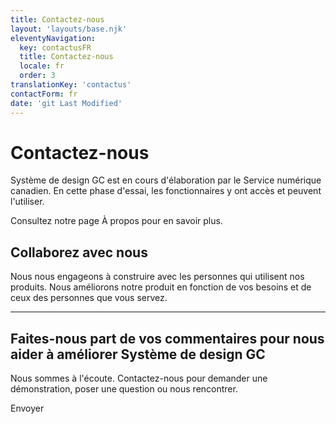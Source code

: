 ```yaml
---
title: Contactez-nous
layout: 'layouts/base.njk'
eleventyNavigation:
  key: contactusFR
  title: Contactez-nous
  locale: fr
  order: 3
translationKey: 'contactus'
contactForm: fr
date: 'git Last Modified'
---
```


# Contactez-nous

Système de design GC est en cours d'élaboration par le Service numérique canadien. En cette phase d'essai, les fonctionnaires y ont accès et peuvent l'utiliser.

Consultez notre page <gcds-link href="{{ links.about }}">À propos</gcds-link> pour en savoir plus.

## Collaborez avec nous

Nous nous engageons à construire avec les personnes qui utilisent nos produits. Nous améliorons notre produit en fonction de vos besoins et de ceux des personnes que vous servez.

<hr class="my-500" />

## Faites-nous part de vos commentaires pour nous aider à améliorer Système de design GC

Nous sommes à l'écoute. Contactez-nous pour demander une démonstration, poser une question ou nous rencontrer.

<form class="my-500 contact-us-form" name="contactFR" method="post" style="min-height: 32rem;" action="/api/submission">
  <input type="hidden" name="form-name" value="contactFR" />
  <input name="honeypot" type="text" aria-label="bot" hidden/>

<gcds-input type="text" name="name" input-id="name" label="Nom complet" size="30" autocomplete="name" required></gcds-input>
<gcds-input type="email" name="email" input-id="email" label="Adresse courriel" size="50" autocomplete="email" required></gcds-input>
<gcds-textarea name="message" label="Commentaires ou questions" textarea-id="message"></gcds-textarea>

  <gcds-fieldset fieldset-id="learnMore" legend="Apprenez-en plus sur Système de design GC" hint="Choisissez autant d'options que vous le souhaitez.">
    <gcds-checkbox checkbox-id="learnMoreMailingList" label="Ajoutez-moi à votre liste d'envoi." value="Ajoutez-moi à votre liste d'envoi." name="learnMoreMailingList"></gcds-checkbox>
    <gcds-checkbox checkbox-id="learnMoreDemo" label="Contactez-moi pour une démo." value="Contactez-moi pour une démo." name="learnMoreDemo"></gcds-checkbox>
    <gcds-checkbox checkbox-id="learnMoreResearch" label="Contactez-moi pour les études sur l'utilisabilité." value="Contactez-moi pour les études sur l'utilisabilité." name="learnMoreResearch"></gcds-checkbox>
  </gcds-fieldset>

  <gcds-fieldset fieldset-id="familiarityGCDS" legend="Connaissance du produit" hint="Sélectionnez 1 option." required>
    <gcds-radio-group name="familiarityGCDS" options='{{ contactus[locale].options | stringify }}'>
    </gcds-radio-group>
  </gcds-fieldset>

  <div hidden>
    <gcds-input type="text" name="bot-field" input-id="bot-field" label="bot"></gcds-input>
  </div>

  <gcds-button button-role="primary" type="submit">
    Envoyer
  </gcds-button>
</form>
